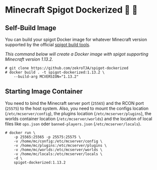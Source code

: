 # Minecraft Spigot Dockerized  🐳 💎

## Self-Build Image

You can build your spigot Docker image for whatever Minecraft version supported by the official [spigot build tools](https://www.spigotmc.org/wiki/buildtools/#versions).

*This command below will create a Docker image with spigot supporting Minecraft version 1.13.2.*
```
# git clone https://github.com/zekroTJA/spigot-dockerized
# docker build . -t spigot-dockerized:1.13.2 \
    --build-arg MCVERSION="1.13.2"
```

## Starting Image Container

You need to bind the Minecraft server port (`25565`) and the RCON port (`25575`) to the host system. Also, you need to mount the configs location (`/etc/mcserver/config`), the plugins location (`/etc/mcserver/plugins`), the worlds container location (`/etc/mcserver/worlds`) and the location of local files like `ops.json` oder `banned-players.json` (`/etc/mcserver/locals`).

```
# docker run \
    -p 25565:25565 -p 25575:25575 \
    -v /home/mc/config:/etc/mcserver/config \
    -v /home/mc/plugins:/etc/mcserver/plugins \
    -v /home/mc/worlds:/etc/mcserver/worlds \
    -v /home/mc/locals:/etc/mcserver/locals \
    -d \
    spigot-dockerized:1.13.2
```